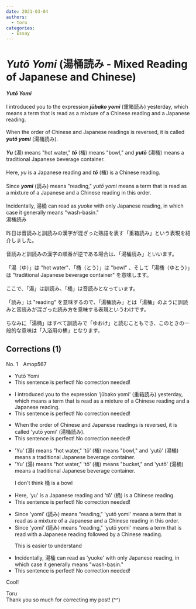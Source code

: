 ```yaml
---
date: 2021-03-04
authors:
  - toru
categories:
  - Essay
---
```


<h1 id="subject_show"><strong><em>Yutō Yomi</strong></em> (湯桶読み - Mixed Reading of Japanese and Chinese)</h1>
<div class="date" hidden>Mar 4, 2021 13:26</div>
<div id="post"><div id="body_show_ori">
<strong><em>Yutō Yomi</strong></em><br/><br/>I introduced you to the expression <strong><em>jūbako yomi</em></strong> (重箱読み) yesterday, which means a term that is read as a mixture of a Chinese reading and a Japanese reading.<br/><br/>When the order of Chinese and Japanese readings is reversed, it is called <strong><em>yutō yomi</em></strong> (湯桶読み).<br/><br/><strong><em>Yu</em></strong> (湯) means "hot water," <strong><em>tō</em></strong> (桶) means "bowl," and <strong><em>yutō</em></strong> (湯桶) means a traditional Japanese beverage container.<br/><br/>Here, <em>yu</em> is a Japanese reading and <strong><em>tō</em></strong> (桶) is a Chinese reading.<br/><br/>Since <strong><em>yomi</em></strong> (読み) means "reading," <em>yutō yomi</em> means a term that is read as a mixture of a Japanese and a Chinese reading in this order.<br/><br/>Incidentally, 湯桶 can read as <em>yuoke</em> with only Japanese reading, in which case it generally means "wash-basin."
</div></div>

<!-- more -->

<div id="post_ja"><div id="body_show_mo">
湯桶読み<br/><br/>昨日は音読みと訓読みの漢字が混ざった熟語を表す「重箱読み」という表現を紹介しました。<br/><br/>音読みと訓読みの漢字の順番が逆である場合は、「湯桶読み」といいます。<br/><br/>「湯（ゆ）」は "hot water"、「桶（とう）」は "bowl" 、そして「湯桶（ゆとう）」は "traditional Japanese beverage container" を意味します。<br/><br/>ここで、「湯」は訓読み、「桶」は音読みとなっています。<br/><br/>「読み」は "reading" を意味するので、「湯桶読み」とは「湯桶」のように訓読みと音読みが混ざった読み方を意味する表現というわけです。<br/><br/>ちなみに「湯桶」はすべて訓読みで「ゆおけ」と読むこともでき、このときの一般的な意味は「入浴用の桶」となります。
</div></div>

## Corrections (1)
<div id="block"><div class="first_name"> No. 1　<span class="just_name">Amop567</span></div><div id="block2">
<ul class="correction_field">
<li class="incorrect">Yutō Yomi</li>
<li class="corrected perfect">This sentence is perfect! No correction needed!</li>
</ul>
<ul class="correction_field">
<li class="incorrect">I introduced you to the expression 'jūbako yomi' (重箱読み) yesterday, which means a term that is read as a mixture of a Chinese reading and a Japanese reading.</li>
<li class="corrected perfect">This sentence is perfect! No correction needed!</li>
</ul>
<ul class="correction_field">
<li class="incorrect">When the order of Chinese and Japanese readings is reversed, it is called 'yutō yomi' (湯桶読み).</li>
<li class="corrected perfect">This sentence is perfect! No correction needed!</li>
</ul>
<ul class="correction_field">
<li class="incorrect">'Yu' (湯) means "hot water," 'tō' (桶) means "bowl," and 'yutō' (湯桶) means a traditional Japanese beverage container.</li>
<li class="corrected correct">
'Yu' (湯) means "hot water," 'tō' (桶) means "<span class="f_blue">bucket</span>," and 'yutō' (湯桶) means a traditional Japanese beverage container.
<p class="correction_comment">I don't think 桶 is a bowl</p>
</li>
</ul>
<ul class="correction_field">
<li class="incorrect">Here, 'yu' is a Japanese reading and 'tō' (桶) is a Chinese reading.</li>
<li class="corrected perfect">This sentence is perfect! No correction needed!</li>
</ul>
<ul class="correction_field">
<li class="incorrect">Since 'yomi' (読み) means "reading," 'yutō yomi' means a term that is read as a mixture of a Japanese and a Chinese reading in this order.</li>
<li class="corrected correct">
Since 'yomi' (読み) means "reading," 'yutō yomi' means a term that is read <span class="f_blue">with a Japanese reading followed by a Chinese reading</span>.
<p class="correction_comment">This is easier to understand</p>
</li>
</ul>
<ul class="correction_field">
<li class="incorrect">Incidentally, 湯桶 can read as 'yuoke' with only Japanese reading, in which case it generally means "wash-basin."</li>
<li class="corrected perfect">This sentence is perfect! No correction needed!</li>
</ul>
<p class="comment_small">
 Cool!
</p>

</div><div class="name"><span class="just_name">Toru</span><br>
Thank you so much for correcting my post! (^^)
</div>
</div>
